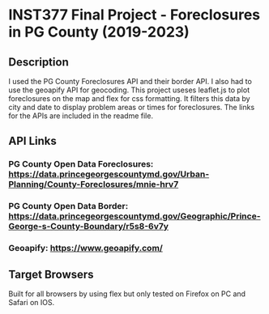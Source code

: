 # INST377 Final Project - Foreclosures in PG County (2019-2023)
## Description
I used the PG County Foreclosures API and their border API. I also had to use the geoapify API for geocoding. This project useses leaflet.js to plot foreclosures on the map and flex for css formatting. It filters this data by city and date to display problem areas or times for foreclosures. The links for the APIs are included in the readme file.
## API Links
### PG County Open Data Foreclosures: https://data.princegeorgescountymd.gov/Urban-Planning/County-Foreclosures/mnie-hrv7
### PG County Open Data Border: https://data.princegeorgescountymd.gov/Geographic/Prince-George-s-County-Boundary/r5s8-6v7y
### Geoapify: https://www.geoapify.com/
## Target Browsers
Built for all browsers by using flex but only tested on Firefox on PC and Safari on IOS.
